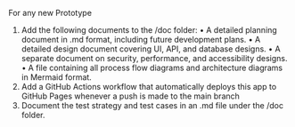 For any new Prototype 
1. Add the following documents to the /doc folder: 
• A detailed planning document in .md format, including future development plans. 
• A detailed design document covering UI, API, and database designs. 
• A separate document on security, performance, and accessibility designs. 
• A file containing all process flow diagrams and architecture diagrams in Mermaid format. 
2. Add a GitHub Actions workflow that automatically deploys this app to GitHub Pages whenever a push is made to the main branch 
3. Document the test strategy and test cases in an .md file under the /doc folder. 
